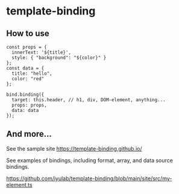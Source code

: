 # template-binding

## How to use

```
const props = {
  innerText: '${title}',
  style: { "background": "${color}" }
};
const data = {
  title: "hello",
  color: "red"
};

bind.binding({
  target: this.header, // h1, div, DOM-element, anything...
  props: props,
  data: data
});
```

## And more...
See the sample site https://template-binding.github.io/

See examples of bindings, including format, array, and data source bindings.

https://github.com/iyulab/template-binding/blob/main/site/src/my-element.ts
